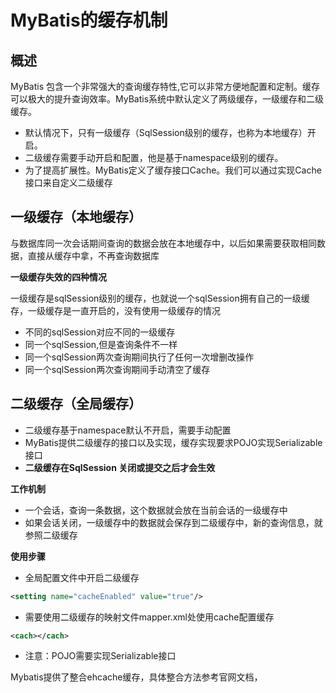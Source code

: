 # MyBatis的缓存机制

## 概述

MyBatis 包含一个非常强大的查询缓存特性,它可以非常方便地配置和定制。缓存可以极大的提升查询效率。MyBatis系统中默认定义了两级缓存，一级缓存和二级缓存。

- 默认情况下，只有一级缓存（SqlSession级别的缓存，也称为本地缓存）开启。
- 二级缓存需要手动开启和配置，他是基于namespace级别的缓存。
- 为了提高扩展性。MyBatis定义了缓存接口Cache。我们可以通过实现Cache接口来自定义二级缓存

## 一级缓存（本地缓存）

与数据库同一次会话期间查询的数据会放在本地缓存中，以后如果需要获取相同数据，直接从缓存中拿，不再查询数据库

**一级缓存失效的四种情况**

一级缓存是sqlSession级别的缓存，也就说一个sqlSession拥有自己的一级缓存，一级缓存是一直开启的，没有使用一级缓存的情况

- 不同的sqlSession对应不同的一级缓存
- 同一个sqlSession,但是查询条件不一样
- 同一个sqlSession两次查询期间执行了任何一次增删改操作
- 同一个sqlSession两次查询期间手动清空了缓存

## 二级缓存（全局缓存）

- 二级缓存基于namespace默认不开启，需要手动配置
- MyBatis提供二级缓存的接口以及实现，缓存实现要求POJO实现Serializable接口
- **二级缓存在SqlSession 关闭或提交之后才会生效**

**工作机制**

- 一个会话，查询一条数据，这个数据就会放在当前会话的一级缓存中
- 如果会话关闭，一级缓存中的数据就会保存到二级缓存中，新的查询信息，就参照二级缓存

**使用步骤**

- 全局配置文件中开启二级缓存

```xml
<setting name="cacheEnabled" value="true"/>
```

- 需要使用二级缓存的映射文件mapper.xml处使用cache配置缓存

```xml
<cach></cach>
```

- 注意：POJO需要实现Serializable接口

Mybatis提供了整合ehcache缓存，具体整合方法参考官网文档，
